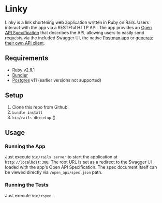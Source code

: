 # Linky

Linky is a link shortening web application written in Ruby on Rails.  Users interact with the app via a RESTFful HTTP API.  The app provides an [Open API Specification](https://github.com/OAI/OpenAPI-Specification) that describes the API, allowing users to easily send requests via the included Swagger UI, the native [Postman app](https://www.getpostman.com/) or [generate their own API client](https://swagger.io/tools/swagger-codegen/).

## Requirements

* [Ruby](https://www.ruby-lang.org/en/) v2.6.1
* [Bundler](https://bundler.io/)
* [Postgres](https://www.postgresql.org/) v11 (earlier versions not supported)

## Setup

1. Clone this repo from Github.
2. `bundle install`
3. `bin/rails db:setup` ()

## Usage

### Running the App

Just execute `bin/rails server` to start the application at `http://localhost:300`.  The root URL is set as a redirect to the Swagger UI loaded with the app's Open API Specification.  The spec document itself can be viewed directly via `/open_api/spec.json` path.

### Running the Tests

Just execute `bin/rspec `.
